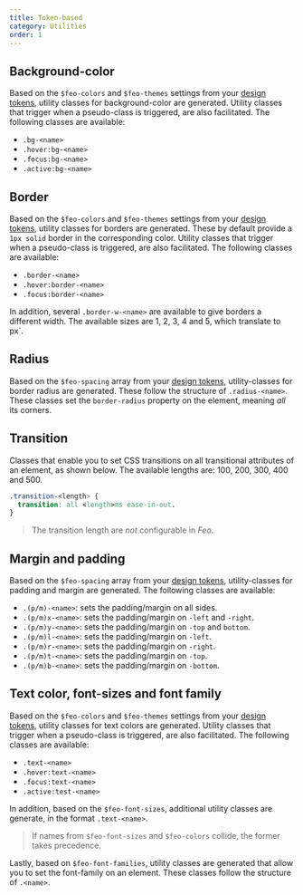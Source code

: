 ```yaml
---
title: Token-based
category: Utilities
order: 1
---
```


## Background-color

Based on the `$feo-colors` and `$feo-themes` settings from your [design tokens](/themes), utility classes for background-color are generated. Utility classes that trigger when a pseudo-class is triggered, are also facilitated. The following classes are available:

- `.bg-<name>`
- `.hover:bg-<name>`
- `.focus:bg-<name>`
- `.active:bg-<name>`

## Border

Based on the `$feo-colors` and `$feo-themes` settings from your [design tokens](/themes), utility classes for borders are generated. These by default provide a `1px solid` border in the corresponding color. Utility classes that trigger when a pseudo-class is triggered, are also facilitated. The following classes are available:

- `.border-<name>`
- `.hover:border-<name>`
- `.focus:border-<name>`

In addition, several `.border-w-<name>` are available to give borders a different width. The available sizes are 1, 2, 3, 4 and 5, which translate to px`. 

## Radius

Based on the `$feo-spacing` array from your [design tokens](/themes), utility-classes for border radius are generated. These follow the structure of `.radius-<name>`. These classes set the `border-radius` property on the element, meaning *all* its corners.

## Transition

Classes that enable you to set CSS transitions on all transitional attributes of an element, as shown below. The available lengths are: 100, 200, 300, 400 and 500. 

```css
.transition-<length> {
  transition: all <length>ms ease-in-out. 
}
```

> The transition length are *not* configurable in *Feo*.

## Margin and padding

Based on the `$feo-spacing` array from your [design tokens](/themes), utility-classes for padding and margin are generated. The following classes are available: 

- `.(p/m)-<name>`: sets the padding/margin on all sides.
- `.(p/m)x-<name>`: sets the padding/margin on `-left` and `-right`.
- `.(p/m)y-<name>`: sets the padding/margin on `-top` and `bottom`.
- `.(p/m)l-<name>`: sets the padding/margin on `-left`.
- `.(p/m)r-<name>`: sets the padding/margin on `-right`.
- `.(p/m)t-<name>`: sets the padding/margin on `-top`.
- `.(p/m)b-<name>`: sets the padding/margin on `-bottom`.

## Text color, font-sizes and font family

Based on the `$feo-colors` and `$feo-themes` settings from your [design tokens](/themes), utility classes for text colors are generated. Utility classes that trigger when a pseudo-class is triggered, are also facilitated. The following classes are available:

- `.text-<name>`
- `.hover:text-<name>`
- `.focus:text-<name>`
- `.active:test-<name>`

In addition, based on the `$feo-font-sizes`, additional utility classes are generate, in the format `.text-<name>`.

> If names from `$feo-font-sizes` and `$feo-colors` collide, the former takes precedence. 

Lastly, based on `$feo-font-families`, utility classes are generated that allow you to set the font-family on an element. These classes follow the structure of `.<name>`. 